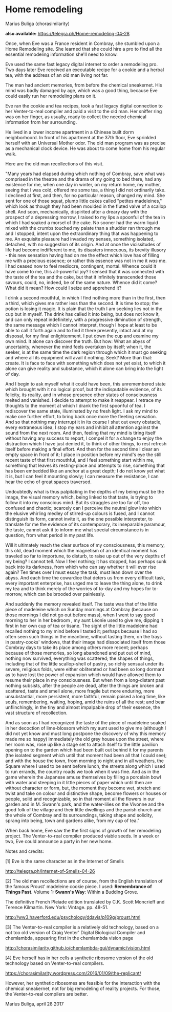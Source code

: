 

Home remodeling 
================

Marius Buliga (chorasimilarity)

**also available:** 
<https://telegra.ph/Home-remodeling-04-28>


Once, when Eve was a France resident in Combray, she stumbled upon a
Home Remodeling site. She learned that she could hire a pro to find all
the essential remodeling information she\'ll need to know.

Eve used the same fast legacy digital internet to order a remodeling
pro. Two days later Eve received an executable recipe for a cookie and a
herbal tea, with the address of an old man living not far.

The man had ancient memories, from before the chemical sneakernet. His
mind was badly damaged by age, which was a good thing, because Eve could
easily run her remodeling plans on it.

Eve ran the cookie and tea recipes, took a fast legacy digital
connection to her Venter-to-real compiler and paid a visit to the old
man. Her sniffer ring was on her finger, as usually, ready to collect
the needed chemical information from her surrounding.

He lived in a lower income apartment in a Chinese built dorm
neighborhoord. In front of his apartment at the 37th floor, Eve
sprinkled herself with an Universal Mother odor. The old man program was
as precise as a mechanical clock device. He was about to come home from
his regular walk.

Here are the old man recollections of this visit.



\"Many years had elapsed during which nothing of Combray, save what was
comprised in the theatre and the drama of my going to bed there, had any
existence for me, when one day in winter, on my return home, my mother,
seeing that I was cold, offered me some tea, a thing I did not
ordinarily take. I declined at first, and then, for no particular
reason, changed my mind. She sent for one of those squat, plump little
cakes called \"petites madeleines,\" which look as though they had been
moulded in the fluted valve of a scallop shell. And soon, mechanically,
dispirited after a dreary day with the prospect of a depressing morrow,
I raised to my lips a spoonful of the tea in which I had soaked a morsel
of the cake. No sooner had the warm liquid mixed with the crumbs touched
my palate than a shudder ran through me and I stopped, intent upon the
extraordinary thing that was happening to me. An exquisite pleasure had
invaded my senses, something isolated, detached, with no suggestion of
its origin. And at once the vicissitudes of life had become indifferent
to me, its disasters innocuous, its brevity illusory - this new
sensation having had on me the effect which love has of filling me with
a precious essence; or rather this essence was not in me it *was* me. I
had ceased now to feel mediocre, contingent, mortal. Whence could it
have come to me, this all-powerful joy? I sensed that it was connected
with the taste of the tea and the cake, but that it infinitely
transcended those savours, could, no, indeed, be of the same nature.
Whence did it come? What did it mean? How could I seize and apprehend
it?

I drink a second mouthful, in which I find nothing more than in the
first, then a third, which gives me rather less than the second. It is
time to stop; the potion is losing it magic. It is plain that the truth
I am seeking lies not in the cup but in myself. The drink has called it
into being, but does not know it, and can only repeat indefinitely, with
a progressive diminution of strength, the same message which I cannot
interpret, though I hope at least to be able to call it forth again and
to find it there presently, intact and at my disposal, for my final
enlightenment. I put down the cup and examine my own mind. It alone can
discover the truth. But how: What an abyss of uncertainty, whenever the
mind feels overtaken by itself; when it, the seeker, is at the same time
the dark region through which it must go seeking and where all its
equipment will avail it nothing. Seek? More than that: create. It is
face to face with something which does not yet exist, to which it alone
can give reality and substance, which it alone can bring into the light
of day.

And I begin to ask myself what it could have been, this unremembered
state which brought with it no logical proof, but the indisputable
evidence, of its felicity, its reality, and in whose presence other
states of consciousness melted and vanished. I decide to attempt to make
it reappear. I retrace my thoughts to the moment at which I drank the
first spoonful of tea. I rediscover the same state, illuminated by no
fresh light. I ask my mind to make one further effort, to bring back
once more the fleeting sensation. And so that nothing may interrupt it
in its course I shut out every obstacle, every extraneous idea, I stop
my ears and inhibit all attention against the sound from the next room.
And then, feeling that my mind is tiring itself without having any
success to report, I compel it for a change to enjoy the distraction
which I have just denied it, to think of other things, to rest refresh
itself before making a final effort. And then for the second time I
clear an empty space in front of it; I place in position before my
mind\'s eye the still recent taste of that first mouthful, and I feel
something start within me, something that leaves its resting-place and
attempts to rise, something that has been embedded like an anchor at a
great depth; I do not know yet what it is, but I can feel it mounting
slowly; I can measure the resistance, I can hear the echo of great
spaces traversed.

Undoubtedly what is thus palpitating in the depths of my being must be
the image, the visual memory which, being linked to that taste, is
trying to follow it into my conscious mind. But its struggles are too
far off, too confused and chaotic; scarcely can I perceive the neutral
glow into which the elusive whirling medley of stirred-up colours is
fused, and I cannot distinguish its form, cannot invite it, as the one
possible interpreter, to translate for me the evidence of its
contemporary, its inseparable paramour, the taste, cannot ask it to
inform me what special circumstance is in question, from what period in
my past life.

Will it ultimately reach the clear surface of my consciousness, this
memory, this old, dead moment which the magnetism of an identical moment
has traveled so far to importune, to disturb, to raise up out of the
very depths of my being? I cannot tell. Now I feel nothing; it has
stopped, has perhaps sunk back into its darkness, from which who can say
whether it will ever rise again? Ten times over I must essay the task,
must lean down over the abyss. And each time the cowardice that deters
us from every difficult task, every important enterprise, has urged me
to leave the thing alone, to drink my tea and to think merely of the
worries of to-day and my hopes for to-morrow, which can be brooded over
painlessly.

And suddenly the memory revealed itself. The taste was that of the
little piece of madeleine which on Sunday mornings at Combray (because
on those mornings I did not go out before mass), when I went to say good
morning to her in her bedroom , my aunt Léonie used to give me, dipping
it first in her own cup of tea or tisane. The sight of the little
madeleine had recalled nothing to my mind before I tasted it; perhaps
because I had so often seen such things in the meantime, without tasting
them, on the trays in pastry-cooks\' windows, that their image had
dissociated itself from those Combray days to take its place among
others more recent; perhaps because of those memories, so long abandoned
and put out of mind, nothing now survived, everything was scattered; the
shapes of things, including that of the little scallop-shell of pastry,
so richly sensual under its severe, religious folds, were either
obliterated or had been so long dormant as to have lost the power of
expansion which would have allowed them to resume their place in my
consciousness. But when from a long-distant past nothing subsists, after
the people are dead, after the things are broken and scattered, taste
and smell alone, more fragile but more enduring, more unsubstantial,
more persistent, more faithful, remain poised a long time, like souls,
remembering, waiting, hoping, amid the ruins of all the rest; and bear
unflinchingly, in the tiny and almost impalpable drop of their essence,
the vast structure of recollection.

And as soon as I had recognized the taste of the piece of madeleine
soaked in her decoction of lime-blossom which my aunt used to give me
(although I did not yet know and must long postpone the discovery of why
this memory made me so happy) immediately the old grey house upon the
street, where her room was, rose up like a stage set to attach itself to
the little pavilion opening on to the garden which had been built out
behind it for my parents (the isolated segment which until that moment
had been all that I could see); and with the house the town, from
morning to night and in all weathers, the Square where I used to be sent
before lunch, the streets along which I used to run errands, the country
roads we took when it was fine. And as in the game wherein the Japanese
amuse themselves by filling a porcelain bowl with water and steeping in
it little pieces of paper which until then are without character or
form, but, the moment they become wet, stretch and twist and take on
colour and distinctive shape, become flowers or houses or people, solid
and recognizable, so in that moment all the flowers in our garden and in
M. Swann\'s park, and the water-lilies on the Vivonne and the good folk
of the village and their little dwellings and the parish church and the
whole of Combray and its surroundings, taking shape and solidity, sprang
into being, town and gardens alike, from my cup of tea.\"

When back home, Eve saw the the first signs of growth of her remodeling
project. The Venter-to-real compiler produced viable seeds. In a week or
two, Eve could announce a party in her new home.

Notes and credits:

\[1\] Eve is the same character as in the Internet of Smells

http://telegra.ph/Internet-of-Smells-04-26

\[2\] The old man recollections are of course, from the English
translation of the famous Proust\' madeleine cookie piece. I used:
**Remembrance of Things Past**. Volume 1: **Swann\'s Way**: Within a
Budding Grove.

The definitive French Pleiade edition translated by C.K. Scott Moncrieff
and Terence Kilmartin. New York: Vintage. pp. 48-51.

http://ww3.haverford.edu/psychology/ddavis/p109g/proust.html

\[3\] The Venter-to-real compiler is a relatively old technology, based
on a not too old version of Craig Venter\' Digital Biological Compiler
and chemlambda, appearing first in the chemlambda vision page

http://chorasimilarity.github.io/chemlambda-gui/dynamic/vision.html

\[4\] Eve herself has in her cells a synthetic ribosome version of the
old technology based on Venter-to-real compilers.

https://chorasimilarity.wordpress.com/2016/01/09/the-replicant/

However, her synthetic ribosomes are feasible for the interaction with
the chemical sneakernet, not for big remodeling of reality projects. For
those, the Venter-to-real compilers are better.



Marius Buliga, april 28 2017




